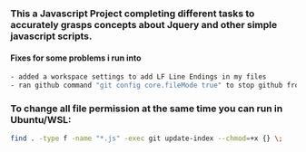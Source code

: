 ### This a Javascript Project completing different tasks to accurately grasps concepts about Jquery and other simple javascript scripts.


#### Fixes for some problems i run into

```bash
- added a workspace settings to add LF Line Endings in my files
- ran github command "git config core.fileMode true" to stop github from changing my files permissions
```

### To change all file permission at the same time you can run in Ubuntu/WSL:

```bash
find . -type f -name "*.js" -exec git update-index --chmod=+x {} \;

```